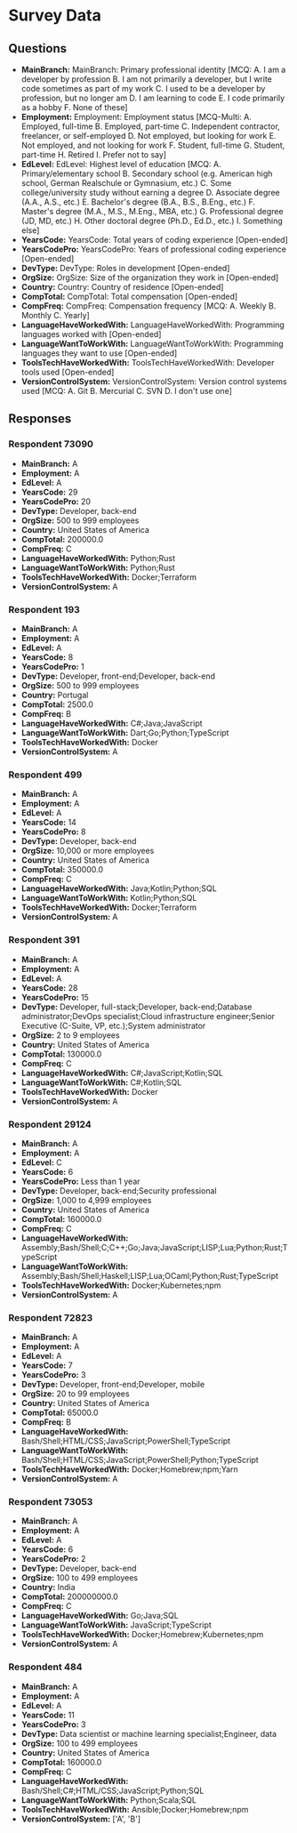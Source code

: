 # Survey Data

## Questions

- **MainBranch:** MainBranch: Primary professional identity [MCQ: A. I am a developer by profession B. I am not primarily a developer, but I write code sometimes as part of my work C. I used to be a developer by profession, but no longer am D. I am learning to code E. I code primarily as a hobby F. None of these]
- **Employment:** Employment: Employment status [MCQ-Multi: A. Employed, full-time B. Employed, part-time C. Independent contractor, freelancer, or self-employed D. Not employed, but looking for work E. Not employed, and not looking for work F. Student, full-time G. Student, part-time H. Retired I. Prefer not to say]
- **EdLevel:** EdLevel: Highest level of education [MCQ: A. Primary/elementary school B. Secondary school (e.g. American high school, German Realschule or Gymnasium, etc.) C. Some college/university study without earning a degree D. Associate degree (A.A., A.S., etc.) E. Bachelor's degree (B.A., B.S., B.Eng., etc.) F. Master's degree (M.A., M.S., M.Eng., MBA, etc.) G. Professional degree (JD, MD, etc.) H. Other doctoral degree (Ph.D., Ed.D., etc.) I. Something else]
- **YearsCode:** YearsCode: Total years of coding experience [Open-ended]
- **YearsCodePro:** YearsCodePro: Years of professional coding experience [Open-ended]
- **DevType:** DevType: Roles in development [Open-ended]
- **OrgSize:** OrgSize: Size of the organization they work in [Open-ended]
- **Country:** Country: Country of residence [Open-ended]
- **CompTotal:** CompTotal: Total compensation [Open-ended]
- **CompFreq:** CompFreq: Compensation frequency [MCQ: A. Weekly B. Monthly C. Yearly]
- **LanguageHaveWorkedWith:** LanguageHaveWorkedWith: Programming languages worked with [Open-ended]
- **LanguageWantToWorkWith:** LanguageWantToWorkWith: Programming languages they want to use [Open-ended]
- **ToolsTechHaveWorkedWith:** ToolsTechHaveWorkedWith: Developer tools used [Open-ended]
- **VersionControlSystem:** VersionControlSystem: Version control systems used [MCQ: A. Git B. Mercurial C. SVN D. I don't use one]

## Responses

### Respondent 73090

- **MainBranch:** A
- **Employment:** A
- **EdLevel:** A
- **YearsCode:** 29
- **YearsCodePro:** 20
- **DevType:** Developer, back-end
- **OrgSize:** 500 to 999 employees
- **Country:** United States of America
- **CompTotal:** 200000.0
- **CompFreq:** C
- **LanguageHaveWorkedWith:** Python;Rust
- **LanguageWantToWorkWith:** Python;Rust
- **ToolsTechHaveWorkedWith:** Docker;Terraform
- **VersionControlSystem:** A

### Respondent 193

- **MainBranch:** A
- **Employment:** A
- **EdLevel:** A
- **YearsCode:** 8
- **YearsCodePro:** 1
- **DevType:** Developer, front-end;Developer, back-end
- **OrgSize:** 500 to 999 employees
- **Country:** Portugal
- **CompTotal:** 2500.0
- **CompFreq:** B
- **LanguageHaveWorkedWith:** C#;Java;JavaScript
- **LanguageWantToWorkWith:** Dart;Go;Python;TypeScript
- **ToolsTechHaveWorkedWith:** Docker
- **VersionControlSystem:** A

### Respondent 499

- **MainBranch:** A
- **Employment:** A
- **EdLevel:** A
- **YearsCode:** 14
- **YearsCodePro:** 8
- **DevType:** Developer, back-end
- **OrgSize:** 10,000 or more employees
- **Country:** United States of America
- **CompTotal:** 350000.0
- **CompFreq:** C
- **LanguageHaveWorkedWith:** Java;Kotlin;Python;SQL
- **LanguageWantToWorkWith:** Kotlin;Python;SQL
- **ToolsTechHaveWorkedWith:** Docker;Terraform
- **VersionControlSystem:** A

### Respondent 391

- **MainBranch:** A
- **Employment:** A
- **EdLevel:** A
- **YearsCode:** 28
- **YearsCodePro:** 15
- **DevType:** Developer, full-stack;Developer, back-end;Database administrator;DevOps specialist;Cloud infrastructure engineer;Senior Executive (C-Suite, VP, etc.);System administrator
- **OrgSize:** 2 to 9 employees
- **Country:** United States of America
- **CompTotal:** 130000.0
- **CompFreq:** C
- **LanguageHaveWorkedWith:** C#;JavaScript;Kotlin;SQL
- **LanguageWantToWorkWith:** C#;Kotlin;SQL
- **ToolsTechHaveWorkedWith:** Docker
- **VersionControlSystem:** A

### Respondent 29124

- **MainBranch:** A
- **Employment:** A
- **EdLevel:** C
- **YearsCode:** 6
- **YearsCodePro:** Less than 1 year
- **DevType:** Developer, back-end;Security professional
- **OrgSize:** 1,000 to 4,999 employees
- **Country:** United States of America
- **CompTotal:** 160000.0
- **CompFreq:** C
- **LanguageHaveWorkedWith:** Assembly;Bash/Shell;C;C++;Go;Java;JavaScript;LISP;Lua;Python;Rust;TypeScript
- **LanguageWantToWorkWith:** Assembly;Bash/Shell;Haskell;LISP;Lua;OCaml;Python;Rust;TypeScript
- **ToolsTechHaveWorkedWith:** Docker;Kubernetes;npm
- **VersionControlSystem:** A

### Respondent 72823

- **MainBranch:** A
- **Employment:** A
- **EdLevel:** A
- **YearsCode:** 7
- **YearsCodePro:** 3
- **DevType:** Developer, front-end;Developer, mobile
- **OrgSize:** 20 to 99 employees
- **Country:** United States of America
- **CompTotal:** 65000.0
- **CompFreq:** B
- **LanguageHaveWorkedWith:** Bash/Shell;HTML/CSS;JavaScript;PowerShell;TypeScript
- **LanguageWantToWorkWith:** Bash/Shell;HTML/CSS;JavaScript;PowerShell;Python;TypeScript
- **ToolsTechHaveWorkedWith:** Docker;Homebrew;npm;Yarn
- **VersionControlSystem:** A

### Respondent 73053

- **MainBranch:** A
- **Employment:** A
- **EdLevel:** A
- **YearsCode:** 6
- **YearsCodePro:** 2
- **DevType:** Developer, back-end
- **OrgSize:** 100 to 499 employees
- **Country:** India
- **CompTotal:** 200000000.0
- **CompFreq:** C
- **LanguageHaveWorkedWith:** Go;Java;SQL
- **LanguageWantToWorkWith:** JavaScript;TypeScript
- **ToolsTechHaveWorkedWith:** Docker;Homebrew;Kubernetes;npm
- **VersionControlSystem:** A

### Respondent 484

- **MainBranch:** A
- **Employment:** A
- **EdLevel:** A
- **YearsCode:** 11
- **YearsCodePro:** 3
- **DevType:** Data scientist or machine learning specialist;Engineer, data
- **OrgSize:** 100 to 499 employees
- **Country:** United States of America
- **CompTotal:** 160000.0
- **CompFreq:** C
- **LanguageHaveWorkedWith:** Bash/Shell;C#;HTML/CSS;JavaScript;Python;SQL
- **LanguageWantToWorkWith:** Python;Scala;SQL
- **ToolsTechHaveWorkedWith:** Ansible;Docker;Homebrew;npm
- **VersionControlSystem:** ['A', 'B']

